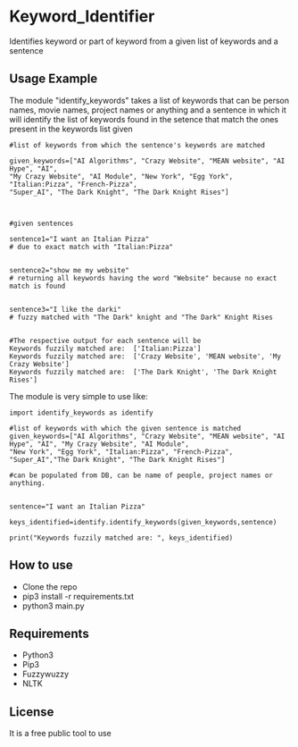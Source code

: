 # Keyword_Identifier
Identifies keyword or part of keyword from a given list of keywords and a sentence

## Usage Example

The module "identify_keywords" takes a list of keywords that can be person names, movie names, project names or anything
and a sentence in which it will identify the list of keywords found in the setence that match the ones present in the keywords list given

```
#list of keywords from which the sentence's keywords are matched

given_keywords=["AI Algorithms", "Crazy Website", "MEAN website", "AI Hype", "AI", 
"My Crazy Website", "AI Module", "New York", "Egg York", "Italian:Pizza", "French-Pizza", 
"Super_AI", "The Dark Knight", "The Dark Knight Rises"]



#given sentences

sentence1="I want an Italian Pizza"        
# due to exact match with "Italian:Pizza"


sentence2="show me my website"             
# returning all keywords having the word "Website" because no exact match is found


sentence3="I like the darki"               
# fuzzy matched with "The Dark" knight and "The Dark" Knight Rises


#The respective output for each sentence will be
Keywords fuzzily matched are:  ['Italian:Pizza']
Keywords fuzzily matched are:  ['Crazy Website', 'MEAN website', 'My Crazy Website']
Keywords fuzzily matched are:  ['The Dark Knight', 'The Dark Knight Rises']
```

The module is very simple to use like:

```
import identify_keywords as identify

#list of keywords with which the given sentence is matched
given_keywords=["AI Algorithms", "Crazy Website", "MEAN website", "AI Hype", "AI", "My Crazy Website", "AI Module",
"New York", "Egg York", "Italian:Pizza", "French-Pizza", "Super_AI","The Dark Knight", "The Dark Knight Rises"]

#can be populated from DB, can be name of people, project names or anything.


sentence="I want an Italian Pizza"

keys_identified=identify.identify_keywords(given_keywords,sentence)

print("Keywords fuzzily matched are: ", keys_identified)
```

## How to use

- Clone the repo
- pip3 install -r requirements.txt
- python3 main.py

## Requirements
- Python3
- Pip3
- Fuzzywuzzy
- NLTK

## License
It is a free public tool to use
